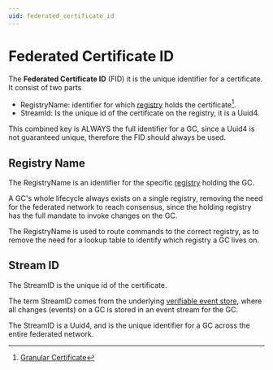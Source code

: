 ```yaml
---
uid: federated_certificate_id
---
```


# Federated Certificate ID

The **Federated Certificate ID** (FID) it is the unique identifier for a certificate.
It consist of two parts

- RegistryName:  identifier for which [registry](../registry.md) holds the certificate[^1].
- StreamId: Is the unique id of the certificate on the registry, it is a Uuid4.

[^1]: [Granular Certificate](readme.md)

This combined key is ALWAYS the full identifier for a GC,
since a Uuid4 is not guaranteed unique, therefore the FID should always be used.

## Registry Name

The RegistryName is an identifier for the specific [registry](../registry.md)
holding the GC.

A GC's whole lifecycle always exists on a single registry,
removing the need for the federated network to reach consensus,
since the holding registry has the full mandate to invoke changes on the GC.

The RegistryName is used to route commands to the correct registry,
as to remove the need for a lookup table to identify which registry a
GC lives on.

## Stream ID

The StreamID is the unique id of the certificate.

The term StreamID comes from the underlying [verifiable event store](../../architecture/verifiable_event_store/README.md),
where all changes (events) on a GC is stored in an event stream for the GC.

The StreamID is a Uuid4, and is the unique identifier for a GC across the entire
federated network.
